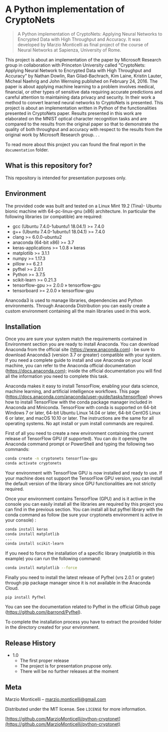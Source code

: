 # A Python implementation of CryptoNets  
> A Python implementation of CryptoNets: Applying Neural Networks to Encrypted Data with High Throughput and Accuracy.
It was developed by Marzio Monticelli as final project of the course of Neural Networks at Sapienza, University of Rome.

This project is about an implementation of the paper by Microsoft Research group
in collaboration with Princeton University called "CryptoNets: Applying Neural
Network to Encrypted Data with High Throughput and Accuracy" by Nathan Dowlin,
Ran Gilad-Bachrach, Kim Laine, Kristin Lauter, Micheal Naehrig and John Wernsing
published on February 24, 2016. The paper is about applying machine learning
to a problem involves medical, financial, or other types of sensitive data requiring
accurate predictions and careful attention to maintaining data privacy and security.
In their work a method to convert learned neural networks to CryptoNets is presented.
This project is about an implementation written in Python of the functionalities
presented in CryptoNets paper. Results presented in this work are elaborated on the
MNIST optical character recognition tasks and are compared to the results from the
original paper so that to demonstrate the quality of both throughput and accuracy
with respect to the results from the original work by Microsoft Research group. . .

To read more about this project you can found the final report in the ``documentation`` folder. 


## What is this repository for?
This repository is intended for presentation purposes only.

## Environment

The provided code was built and tested on a Linux Mint 19.2 (Tina)- Ubuntu bionic machine with 64-pc-linux-gnu (x86) architecture.
In particular the following libraries (or compatible) are required:

* gcc (Ubuntu 7.4.0-1ubuntu1 18.04.1) >= 7.4.0
* g++ (Ubuntu 7.4.0-1ubuntu1 18.04.1) >= 7.4.0
* clang >= 6.0.0-ubuntu2
* anaconda (64-bit x86) >= 3.7
* keras-applications >= 1.0.8 » keras
* matplotlib >= 3.1.1
* numpy >= 1.17.3
* pillow >= 6.2.1
* pyfhel >= 2.0.1
* Python >= 3.7.5
* scikit-learn >= 0.21.3
* tensorflow-gpu >= 2.0.0 » tensorflow-gpu
* tensorboard >= 2.0.0 » tensorflow-gpu


Anancoda3 is used to manage libraries, dependencies and Python environments.
Through Anaconda Distribution you can easily create a custom environment containing
all the main libraries used in this work.

## Installation

Once you are sure your system match the requirements contained in Environment
section you are ready to install Anaconda.
You can download Anaconda from the official site (https://www.anaconda.com) :
be sure to download Anaconda3 (version 3.7 or greater) compatible with your system.
If you need a complete guide to install and use Anaconda on your local machine,
you can refer to the Anaconda official documentation (https://docs.anaconda.com);
inside the official documentation you will find all the information you need to complete
this task.

Anaconda makes it easy to install TensorFlow, enabling your data science, machine
learning, and artificial intelligence workflows.
This page (https://docs.anaconda.com/anaconda/user-guide/tasks/tensorflow) shows
how to install TensorFlow with the conda package manager included in Anaconda
and Miniconda. TensorFlow with conda is supported on 64-bit Windows 7 or later,
64-bit Ubuntu Linux 14.04 or later, 64-bit CentOS Linux 6 or later, and macOS 10.10
or later. The instructions are the same for all operating systems. No apt install or
yum install commands are required.

First of all you need to create a new environment containing the current release
of TensorFlow GPU (if supported). You can do it opening the Anaconda command
prompt or PowerShell and typing the following two commands:

```sh
conda create -n cryptonets tensorflow-gpu
conda activate cryptonets
```

Your environment with TensorFlow GPU is now installed and ready to use.
If your machine does not support the TensorFlow GPU version, you can install the
default version of the library since GPU functionalities are not strictly required.

Once your environment contains TensorFlow (GPU) and is it active in the console
you can easily install all the libraries are required by this project you can find in the
previous section. You can install all but pyfhel library with the conda command as follow
(be sure your cryptonets environment is active in your console) :

```sh
conda install keras
conda install matplotlib
...
conda install scikit-learn
```

If you need to force the installation of a specific library (matplotlib in this example)
you can run the following command:

```sh
conda install matplotlib --force
```

Finally you need to install the latest release of Pyfhel (vrs 2.0.1 or grater) through
pip package manager since it is not available in the Anaconda Cloud.

```sh
pip install Pyfhel
```

You can see the documentation related to Pyfhel in the official Github page (https://github.com/ibarrond/Pyfhel).

To complete the installation process you have to extract the provided folder in the
directory created for your environment.

## Release History

* 1.0
    * The first proper release
    * The project is for presentation prupose only.
    * There will be no further releases at the moment

## Meta

Marzio Monticelli – marzio.monticelli@gmail.com

Distributed under the MIT license. See ``LICENSE`` for more information.

[https://github.com/MarzioMonticelli/python-cryptonet](https://github.com/MarzioMonticelli/python-cryptonet)
